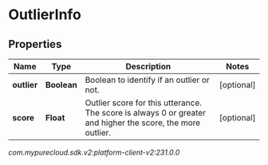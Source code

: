 # OutlierInfo


## Properties

| Name | Type | Description | Notes |
| ------------ | ------------- | ------------- | ------------- |
| **outlier** | **Boolean** | Boolean to identify if an outlier or not. |  [optional] |
| **score** | **Float** | Outlier score for this utterance. The score is always 0 or greater and higher the score, the more outlier. |  [optional] |




_com.mypurecloud.sdk.v2:platform-client-v2:231.0.0_
